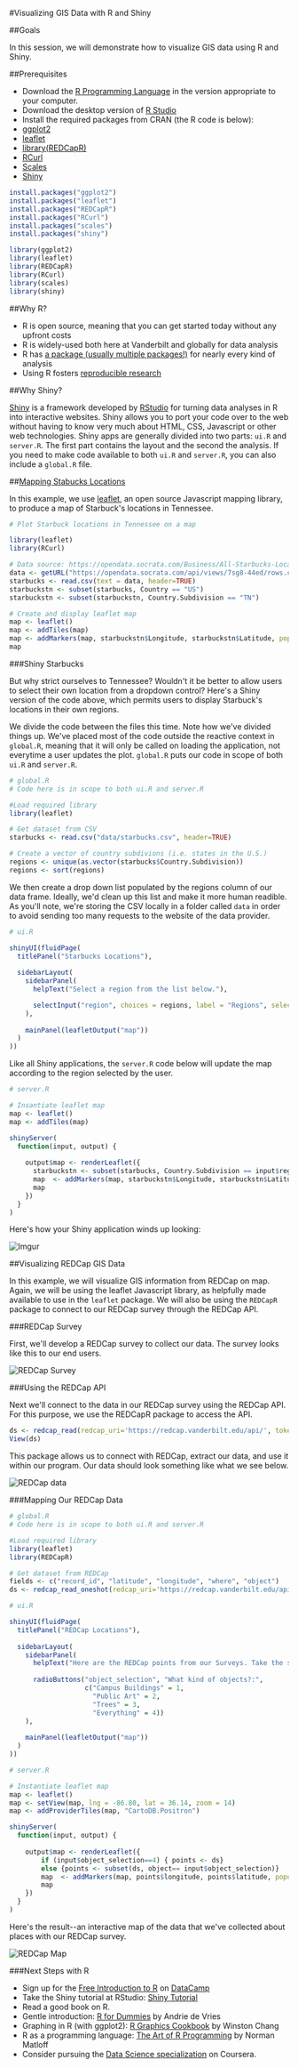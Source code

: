 #Visualizing GIS Data with R and Shiny

##Goals

In this session, we will demonstrate how to visualize GIS data using R and Shiny.

##Prerequisites

* Download the [R Programming Language](http://www.r-project.org/) in the version appropriate to your computer.
* Download the desktop version of [R Studio](http://www.rstudio.com/products/rstudio/)
* Install the required packages from CRAN (the R code is below):
 * [ggplot2](http://cran.r-project.org/web/packages/ggplot2/index.html)
 * [leaflet](http://rstudio.github.io/leaflet/)
 * [library(REDCapR)](https://cran.r-project.org/web/packages/REDCapR/index.html)
 * [RCurl](http://cran.r-project.org/web/packages/RCurl/index.html)
 * [Scales](https://cran.r-project.org/web/packages/scales/index.html)
 * [Shiny](https://cran.r-project.org/web/packages/shiny/index.html)

```R
install.packages("ggplot2")
install.packages("leaflet")
install.packages("REDCapR")
install.packages("RCurl")
install.packages("scales")
install.packages("shiny")

library(ggplot2)
library(leaflet)
library(REDCapR)
library(RCurl)
library(scales)
library(shiny)
```

##Why R?

* R is open source, meaning that you can get started today without any upfront costs
* R is widely-used both here at Vanderbilt and globally for data analysis
* R has [a package (usually multiple packages!)](http://cran.r-project.org/) for nearly every kind of analysis
* Using R fosters [reproducible research](http://christophergandrud.github.io/RepResR-RStudio/index.html)

##Why Shiny?

[Shiny](http://shiny.rstudio.com/) is a framework developed by [RStudio](https://www.rstudio.com/) for turning data analyses in R into interactive websites. Shiny allows you to port your code over to the web without having to know very much about HTML, CSS, Javascript or other web technologies. Shiny apps are generally divided into two parts: ```ui.R``` and ```server.R```. The first part contains the layout and the second the analysis. If you need to make code available to both ```ui.R``` and ```server.R```, you can also include a ```global.R``` file. 

##[Mapping Stabucks Locations](https://opendata.socrata.com/Business/All-Starbucks-Locations-in-the-World-Point-Map/7sg8-44ed)

In this example, we use [leaflet](https://rstudio.github.io/leaflet/), an open source Javascript mapping library, to produce a map of Starbuck's locations in Tennessee.

```R
# Plot Starbuck locations in Tennessee on a map

library(leaflet)
library(RCurl)

# Data source: https://opendata.socrata.com/Business/All-Starbucks-Locations-in-the-World-Point-Map/7sg8-44ed
data <- getURL("https://opendata.socrata.com/api/views/7sg8-44ed/rows.csv?accessType=DOWNLOAD")
starbucks <- read.csv(text = data, header=TRUE)
starbuckstn <- subset(starbucks, Country == "US")
starbuckstn <- subset(starbuckstn, Country.Subdivision == "TN")

# Create and display leaflet map
map <- leaflet()
map <- addTiles(map)
map <- addMarkers(map, starbuckstn$Longitude, starbuckstn$Latitude, popup=starbuckstn$Name)
map
```

###Shiny Starbucks

But why strict ourselves to Tennessee? Wouldn't it be better to allow users to select their own location from a dropdown control? Here's a Shiny version of the code above, which permits users to display Starbuck's locations in their own regions.

We divide the code between the files this time. Note how we've divided things up. We've placed most of the code outside the reactive context in ```global.R```, meaning that it will only be called on loading the application, not everytime a user updates the plot. ```global.R``` puts our code in scope of both ```ui.R``` and ```server.R```.

```R
# global.R
# Code here is in scope to both ui.R and server.R

#Load required library
library(leaflet)

# Get dataset from CSV 
starbucks <- read.csv("data/starbucks.csv", header=TRUE)

# Create a vector of country subdivions (i.e. states in the U.S.)
regions <- unique(as.vector(starbucks$Country.Subdivision))
regions <- sort(regions)
```

We then create a drop down list populated by the regions column of our data frame. Ideally, we'd clean up this list and make it more human readible. As you'll note, we're storing the CSV locally in a folder called ```data``` in order to avoid sending too many requests to the website of the data provider.

```R
# ui.R

shinyUI(fluidPage(
  titlePanel("Starbucks Locations"),
  
  sidebarLayout(
    sidebarPanel(
      helpText("Select a region from the list below."),

      selectInput("region", choices = regions, label = "Regions", selected="TN")
    ),
    
    mainPanel(leafletOutput("map"))
  )
))
```

Like all Shiny applications, the ```server.R``` code below will update the map according to the region selected by the user.

```R
# server.R

# Insantiate leaflet map
map <- leaflet()
map <- addTiles(map)

shinyServer(
  function(input, output) {
    
    output$map <- renderLeaflet({
      starbuckstn <- subset(starbucks, Country.Subdivision == input$region)
      map  <- addMarkers(map, starbuckstn$Longitude, starbuckstn$Latitude, popup=starbuckstn$Name)
      map    
    })
  }
)
```

Here's how your Shiny application winds up looking:

![Imgur](http://i.imgur.com/TqxSsi7.png)

##Visualizing REDCap GIS Data

In this example, we will visualize GIS information from REDCap on map. Again, we will be using the leaflet Javascript library, as helpfully made available to use in the ```leaflet``` package.  We will also be using the ```REDCapR``` package to connect to our REDCap survey through the REDCap API.

###REDCap Survey

First, we'll develop a REDCap survey to collect our data. The survey looks like this to our end users.

![REDCap Survey](http://i.imgur.com/TPUHBos.png)

###Using the REDCap API 

Next we'll connect to the data in our REDCap survey using the REDCap API. For this purpose, we use the REDCapR package to access the API.

```R
ds <- redcap_read(redcap_uri='https://redcap.vanderbilt.edu/api/', token='#######')$data
View(ds)
```

This package allows us to connect with REDCap, extract our data, and use it within our program. Our data should look something like what we see below.

![REDCap data](http://i.imgur.com/WYrFZCE.png)

###Mapping Our REDCap Data

```R
# global.R
# Code here is in scope to both ui.R and server.R

#Load required library
library(leaflet)
library(REDCapR)

# Get dataset from REDCap
fields <- c("record_id", "latitude", "longitude", "where", "object")
ds <- redcap_read_oneshot(redcap_uri='https://redcap.vanderbilt.edu/api/', token='###################', fields=fields)$data```
```

```R
# ui.R

shinyUI(fluidPage(
  titlePanel("REDCap Locations"),
  
  sidebarLayout(
    sidebarPanel(
      helpText("Here are the REDCap points from our Surveys. Take the survey with http://bit.ly/1QktxjB"),
      
      radioButtons("object_selection", "What kind of objects?:",
                   c("Campus Buildings" = 1,
                     "Public Art" = 2,
                     "Trees" = 3,
                     "Everything" = 4))
    ),
    
    mainPanel(leafletOutput("map"))
  )
))
```

```R
# server.R

# Instantiate leaflet map
map <- leaflet()
map <- setView(map, lng = -86.80, lat = 36.14, zoom = 14)
map <- addProviderTiles(map, "CartoDB.Positron")

shinyServer(
  function(input, output) {
    
    output$map <- renderLeaflet({
        if (input$object_selection==4) { points <- ds}        
        else {points <- subset(ds, object== input$object_selection)}
        map  <- addMarkers(map, points$longitude, points$latitude, popup=points$where)
        map    
    })
  }
)
```
Here's the result--an interactive map of the data that we've collected about places with our REDCap survey.

![REDCap Map](http://i.imgur.com/INjpKTe.png)

###Next Steps with R

* Sign up for the [Free Introduction to R](https://www.datacamp.com/courses/free-introduction-to-r) on [DataCamp](https://www.datacamp.com)
* Take the Shiny tutorial at RStudio: [Shiny Tutorial](http://shiny.rstudio.com/tutorial/)
* Read a good book on R. 
 * Gentle introduction: [R for Dummies](http://www.amazon.com/R-For-Dummies-Andrie-Vries/dp/1119962846/ref=cm_cr_pr_product_top) by Andrie de Vries
 * Graphing in R (with ggplot2): [R Graphics Cookbook](http://www.amazon.com/R-Graphics-Cookbook-Winston-Chang/dp/1449316956) by Winston Chang
 * R as a programming language: [The Art of R Programming](http://www.nostarch.com/artofr.htm) by Norman Matloff
* Consider pursuing the [Data Science specialization](https://www.coursera.org/specialization/jhudatascience/1) on Coursera.
